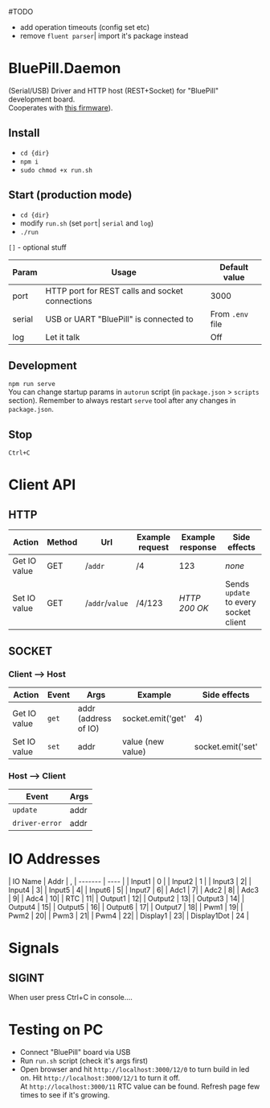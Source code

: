 #TODO
- add operation timeouts (config set etc)
- remove `fluent parser`|  import it's package instead 

# BluePill.Daemon

(Serial/USB) Driver and HTTP host (REST+Socket) for "BluePill" development board.  
Cooperates with [this firmware](https://github.com/tBlabs/BluePill.Firmware)).

## Install 

- `cd {dir}`
- `npm i`
- `sudo chmod +x run.sh`

## Start (production mode)

- `cd {dir}`
- modify `run.sh` (set `port`|  `serial` and `log`)
- `./run`

`[]` - optional stuff

| Param     | Usage                                           | Default value    |
| --------- | ----------------------------------------------- | ---------------- |
| port      | HTTP port for REST calls and socket connections | 3000             |
| serial    | USB or UART "BluePill" is connected to          | From `.env` file |
| log       | Let it talk                                     | Off              |

## Development

`npm run serve`  
You can change startup params in `autorun` script (in `package.json` > `scripts` section). Remember to always restart `serve` tool after any changes in `package.json`.

## Stop

`Ctrl+C`

# Client API

## HTTP

| Action       | Method  | Url             | Example request | Example response | Side effects                          |
| ------------ | ------- | --------------- | --------------- | ---------------- | ------------------------------------- |
| Get IO value | GET     | /`addr`         | /4              | 123              | *none*                                |
| Set IO value | GET     | /`addr`/`value` | /4/123          | *HTTP 200 OK*    | Sends `update` to every socket client |

## SOCKET

### Client --> Host

| Action       | Event  | Args                    | Example                      | Side effects               |
| ------------ | ------ | ----------------------- | ---------------------------- | -------------------------- |
| Get IO value | `get`  | addr (address of IO)    | socket.emit('get'|  4)        | *none*                     |
| Set IO value | `set`  | addr|  value (new value) | socket.emit('set'|  4|  123)   | `update` to every client   |

### Host --> Client

| Event           | Args          |
| --------------- | ------------- |
| `update`        |  addr|  value  |
| `driver-error`  |  addr|  value  |

# IO Addresses

| IO Name | Addr | ,
| ------- | ---- |
| Input1  | 0    | 
| Input2  | 1    | 
| Input3 | 2| 
| Input4 | 3| 
| Input5 | 4| 
| Input6 | 5| 
| Input7 | 6| 
| Adc1 | 7| 
| Adc2 | 8| 
| Adc3 | 9| 
| Adc4 | 10| 
| RTC | 11| 
| Output1 | 12| 
| Output2 | 13| 
| Output3 | 14| 
| Output4 | 15| 
| Output5 | 16| 
| Output6 | 17| 
| Output7 | 18| 
| Pwm1 | 19| 
| Pwm2 | 20| 
| Pwm3 | 21| 
| Pwm4 | 22| 
| Display1 | 23| 
| Display1Dot | 24 |

# Signals

## SIGINT

When user press Ctrl+C in console....

# Testing on PC

- Connect "BluePill" board via USB
- Run `run.sh` script (check it's args first)
- Open browser and hit `http://localhost:3000/12/0` to turn build in led on. Hit `http://localhost:3000/12/1` to turn it off.  
At `http://localhost:3000/11` RTC value can be found. Refresh page few times to see if it's growing.